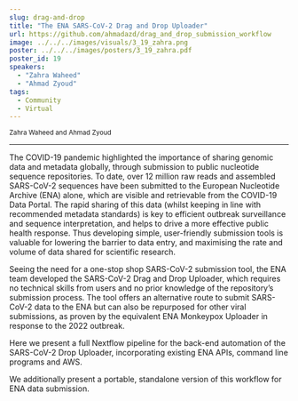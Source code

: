 ```yaml
---
slug: drag-and-drop
title: "The ENA SARS-CoV-2 Drag and Drop Uploader"
url: https://github.com/ahmadazd/drag_and_drop_submission_workflow
image: ../../../images/visuals/3_19_zahra.png
poster: ../../../images/posters/3_19_zahra.pdf
poster_id: 19
speakers:
  - "Zahra Waheed"
  - "Ahmad Zyoud"
tags:
  - Community
  - Virtual
---
```


<div className="mb-8">
  <small className="typo-small">
    Zahra Waheed and Ahmad Zyoud
  </small>
</div>

<hr className="border-t border-gray-50 mb-4 opacity-20" />

The COVID-19 pandemic highlighted the importance of sharing genomic data and metadata globally, through submission to public nucleotide sequence repositories. To date, over 12 million raw reads and assembled SARS-CoV-2 sequences have been submitted to the European Nucleotide Archive (ENA) alone, which are visible and retrievable from the COVID-19 Data Portal. The rapid sharing of this data (whilst keeping in line with recommended metadata standards) is key to efficient outbreak surveillance and sequence interpretation, and helps to drive a more effective public health response. Thus developing simple, user-friendly submission tools is valuable for lowering the barrier to data entry, and maximising the rate and volume of data shared for scientific research.

Seeing the need for a one-stop shop SARS-CoV-2 submission tool, the ENA team developed the SARS-CoV-2 Drag and Drop Uploader, which requires no technical skills from users and no prior knowledge of the repository’s submission process. The tool offers an alternative route to submit SARS-CoV-2 data to the ENA but can also be repurposed for other viral submissions, as proven by the equivalent ENA Monkeypox Uploader in response to the 2022 outbreak.

Here we present a full Nextflow pipeline for the back-end automation of the SARS-CoV-2 Drop Uploader, incorporating existing ENA APIs, command line programs and AWS.

We additionally present a portable, standalone version of this workflow for ENA data submission.
